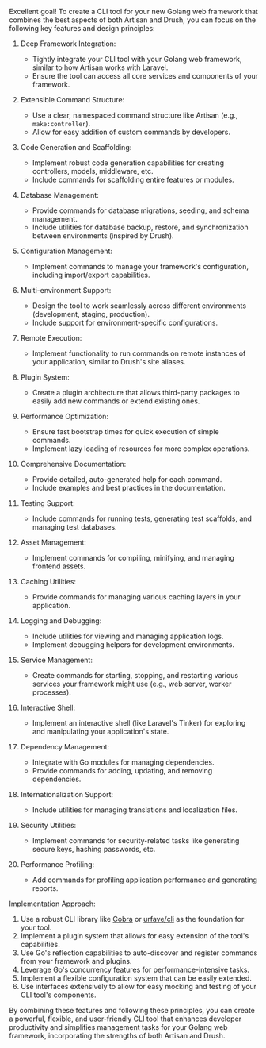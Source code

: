 Excellent goal! To create a CLI tool for your new Golang web framework that combines the best aspects of both Artisan and Drush, you can focus on the following key features and design principles:

1. Deep Framework Integration:
   - Tightly integrate your CLI tool with your Golang web framework, similar to how Artisan works with Laravel.
   - Ensure the tool can access all core services and components of your framework.

2. Extensible Command Structure:
   - Use a clear, namespaced command structure like Artisan (e.g., `make:controller`).
   - Allow for easy addition of custom commands by developers.

3. Code Generation and Scaffolding:
   - Implement robust code generation capabilities for creating controllers, models, middleware, etc.
   - Include commands for scaffolding entire features or modules.

4. Database Management:
   - Provide commands for database migrations, seeding, and schema management.
   - Include utilities for database backup, restore, and synchronization between environments (inspired by Drush).

5. Configuration Management:
   - Implement commands to manage your framework's configuration, including import/export capabilities.

6. Multi-environment Support:
   - Design the tool to work seamlessly across different environments (development, staging, production).
   - Include support for environment-specific configurations.

7. Remote Execution:
   - Implement functionality to run commands on remote instances of your application, similar to Drush's site aliases.

8. Plugin System:
   - Create a plugin architecture that allows third-party packages to easily add new commands or extend existing ones.

9. Performance Optimization:
   - Ensure fast bootstrap times for quick execution of simple commands.
   - Implement lazy loading of resources for more complex operations.

10. Comprehensive Documentation:
    - Provide detailed, auto-generated help for each command.
    - Include examples and best practices in the documentation.

11. Testing Support:
    - Include commands for running tests, generating test scaffolds, and managing test databases.

12. Asset Management:
    - Implement commands for compiling, minifying, and managing frontend assets.

13. Caching Utilities:
    - Provide commands for managing various caching layers in your application.

14. Logging and Debugging:
    - Include utilities for viewing and managing application logs.
    - Implement debugging helpers for development environments.

15. Service Management:
    - Create commands for starting, stopping, and restarting various services your framework might use (e.g., web server, worker processes).

16. Interactive Shell:
    - Implement an interactive shell (like Laravel's Tinker) for exploring and manipulating your application's state.

17. Dependency Management:
    - Integrate with Go modules for managing dependencies.
    - Provide commands for adding, updating, and removing dependencies.

18. Internationalization Support:
    - Include utilities for managing translations and localization files.

19. Security Utilities:
    - Implement commands for security-related tasks like generating secure keys, hashing passwords, etc.

20. Performance Profiling:
    - Add commands for profiling application performance and generating reports.

Implementation Approach:

1. Use a robust CLI library like [Cobra](https://github.com/spf13/cobra) or [urfave/cli](https://github.com/urfave/cli) as the foundation for your tool.
2. Implement a plugin system that allows for easy extension of the tool's capabilities.
3. Use Go's reflection capabilities to auto-discover and register commands from your framework and plugins.
4. Leverage Go's concurrency features for performance-intensive tasks.
5. Implement a flexible configuration system that can be easily extended.
6. Use interfaces extensively to allow for easy mocking and testing of your CLI tool's components.

By combining these features and following these principles, you can create a powerful, flexible, and user-friendly CLI tool that enhances developer productivity and simplifies management tasks for your Golang web framework, incorporating the strengths of both Artisan and Drush.